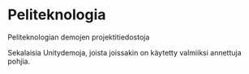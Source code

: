 # Peliteknologia
Peliteknologian demojen projektitiedostoja

Sekalaisia Unitydemoja, joista joissakin on käytetty valmiiksi annettuja pohjia.
